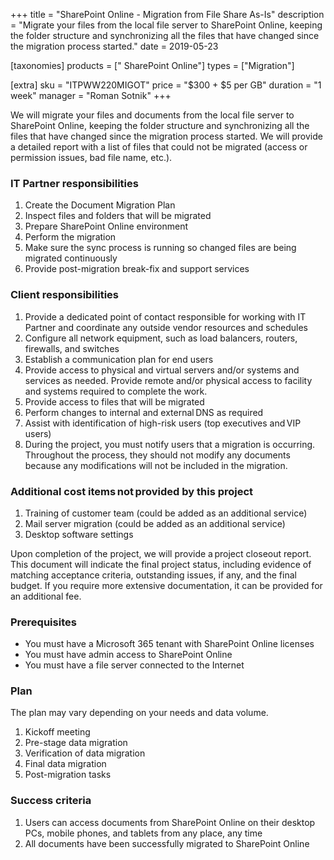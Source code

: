 +++
title = "SharePoint Online - Migration from File Share As-Is"
description = "Migrate your files from the local file server to SharePoint Online, keeping the folder structure and synchronizing all the files that have changed since the migration process started."
date = 2019-05-23

[taxonomies]
products = [" SharePoint Online"]
types = ["Migration"]

[extra]
sku = "ITPWW220MIGOT"
price = "$300 + $5 per GB"
duration = "1 week"
manager = "Roman Sotnik"
+++

We will migrate your files and documents from the local file server to
SharePoint Online, keeping the folder structure and synchronizing all
the files that have changed since the migration process started. We will
provide a detailed report with a list of files that could not be migrated
(access or permission issues, bad file name, etc.).

### IT Partner responsibilities

1.  Create the Document Migration Plan
2.  Inspect files and folders that will be migrated
3.  Prepare SharePoint Online environment
4.  Perform the migration
5.  Make sure the sync process is running so changed files are being
    migrated continuously
6.  Provide post-migration break-fix and support services

### Client responsibilities

1.  Provide a dedicated point of contact responsible for working with IT
    Partner and coordinate any outside vendor resources and schedules
2.  Configure all network equipment, such as load balancers, routers,
    firewalls, and switches
3.  Establish a communication plan for end users
4.  Provide access to physical and virtual servers and/or systems and
    services as needed. Provide remote and/or physical access to
    facility and systems required to complete the work.
5.  Provide access to files that will be migrated
6.  Perform changes to internal and external DNS as required
7.  Assist with identification of high-risk users (top executives
    and VIP users)
8.  During the project, you must notify users that a migration is
    occurring. Throughout the process, they should not modify any
    documents because any modifications will not be included in the
    migration.

### Additional cost items not provided by this project

1.  Training of customer team (could be added as an additional service)
2.  Mail server migration (could be added as an additional service)
3.  Desktop software settings

Upon completion of the project, we will provide a project closeout
report. This document will indicate the final project status, including
evidence of matching acceptance criteria, outstanding issues, if any, and the
final budget. If you require more extensive documentation, it can be
provided for an additional fee. 

### Prerequisites

-   You must have a Microsoft 365 tenant with SharePoint Online licenses
-   You must have admin access to SharePoint Online
-   You must have a file server connected to the Internet

### Plan

The plan may vary depending on your needs and data volume.

1.  Kickoff meeting
2.  Pre-stage data migration
3.  Verification of data migration
4.  Final data migration
5.  Post-migration tasks

### Success criteria

1.  Users can access documents from SharePoint Online on their desktop
    PCs, mobile phones, and tablets from any place, any time
2.  All documents have been successfully migrated to SharePoint Online
